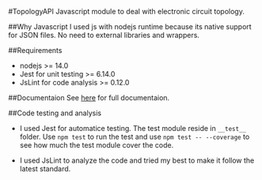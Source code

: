 #TopologyAPI
Javascript module to deal with electronic circuit topology.

##Why Javascript
I used js with nodejs runtime because its native support for JSON files. No need to external libraries and wrappers. 

##Requirements
* nodejs >= 14.0
* Jest for unit testing >= 6.14.0
* JsLint for code analysis >= 0.12.0

##Documentaion
See [here](./Documentaion.md) for full documentaion.

##Code testing and analysis
* I used Jest for automatice testing. The test module reside in `__test__` folder.
Use `npm test` to run the test and use `npm test -- --coverage` to see how much the test module cover the code.

* I used JsLint to analyze the code and tried my best to make it follow the latest standard.
